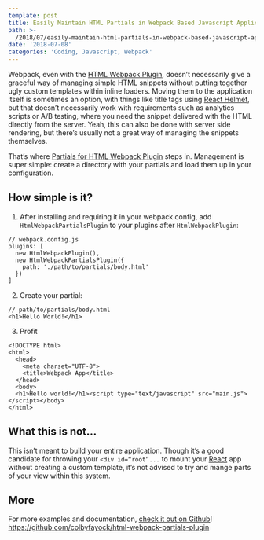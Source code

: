 ```yaml
---
template: post
title: Easily Maintain HTML Partials in Webpack Based Javascript Applications
path: >-
  /2018/07/easily-maintain-html-partials-in-webpack-based-javascript-applications
date: '2018-07-08'
categories: 'Coding, Javascript, Webpack'
---
```

Webpack, even with the [HTML Webpack Plugin](https://github.com/jantimon/html-webpack-plugin), doesn’t necessarily give a graceful way of managing simple HTML snippets without putting together ugly custom templates within inline loaders. Moving them to the application itself is sometimes an option, with things like title tags using [React Helmet](https://github.com/nfl/react-helmet), but that doesn’t necessarily work with requirements such as analytics scripts or A/B testing, where you need the snippet delivered with the HTML directly from the server. Yeah, this can also be done with server side rendering, but there’s usually not a great way of managing the snippets themselves.

That’s where [Partials for HTML Webpack Plugin](https://github.com/colbyfayock/html-webpack-partials-plugin) steps in. Management is super simple: create a directory with your partials and load them up in your configuration.

## How simple is it?
1. After installing and requiring it in your webpack config, add `HtmlWebpackPartialsPlugin` to your plugins after `HtmlWebpackPlugin`:
```
// webpack.config.js  
plugins: [  
  new HtmlWebpackPlugin(),  
  new HtmlWebpackPartialsPlugin({  
    path: './path/to/partials/body.html'  
  })  
]  
```

2. Create your partial:
```
// path/to/partials/body.html
<h1>Hello World!</h1>
```
3. Profit
```
<!DOCTYPE html>
<html>
  <head>
    <meta charset="UTF-8">
    <title>Webpack App</title>
  </head>
  <body>
  <h1>Hello world!</h1><script type="text/javascript" src="main.js"></script></body>
</html>
```

## What this is not…
This isn’t meant to build your entire application. Though it’s a good candidate for throwing your `<div id=“root”...` to mount your [React](https://reactjs.org/) app without creating a custom template, it’s not advised to try and mange parts of your view within this system.

## More
For more examples and documentation, [check it out on Github](https://github.com/colbyfayock/html-webpack-partials-plugin)!
https://github.com/colbyfayock/html-webpack-partials-plugin
